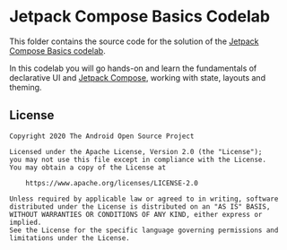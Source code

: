 # Jetpack Compose Basics Codelab

This folder contains the source code for the solution of the
[Jetpack Compose Basics codelab](https://codelabs.developers.google.com/codelabs/android-compose-basics).

In this codelab you will go hands-on and learn the fundamentals of declarative UI and
[Jetpack Compose](https://developer.android.com/jetpack/compose), working with state, layouts
and theming.

## License

```
Copyright 2020 The Android Open Source Project

Licensed under the Apache License, Version 2.0 (the "License");
you may not use this file except in compliance with the License.
You may obtain a copy of the License at

    https://www.apache.org/licenses/LICENSE-2.0

Unless required by applicable law or agreed to in writing, software
distributed under the License is distributed on an "AS IS" BASIS,
WITHOUT WARRANTIES OR CONDITIONS OF ANY KIND, either express or implied.
See the License for the specific language governing permissions and
limitations under the License.
```

